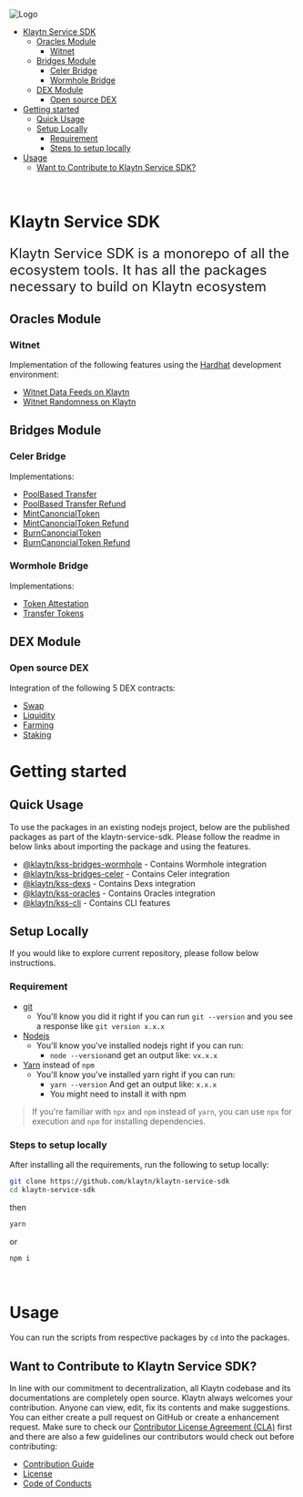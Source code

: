 
![Logo](./KlaytnLogo.png)
- [Klaytn Service SDK](#klaytn-service-sdk)
  - [Oracles Module](#oracles-module)
    - [Witnet](#witnet)
  - [Bridges Module](#bridges-module)
    - [Celer Bridge](#celer-bridge)
    - [Wormhole Bridge](#wormhole-bridge)
  - [DEX Module](#dex-module)
    - [Open source DEX](#open-source-dex)
- [Getting started](#getting-started)
  - [Quick Usage](#quick-usage)
  - [Setup Locally](#setup-locally)
    - [Requirement](#requirement)
    - [Steps to setup locally](#steps-to-setup-locally)
- [Usage](#usage)
  - [Want to Contribute to Klaytn Service SDK? ](#want-to-contribute-to-klaytn-service-sdk-)

<br/>

# Klaytn Service SDK
<p style="font-size:x-large">Klaytn Service SDK is a monorepo of all the ecosystem tools. It has all the packages necessary to build on Klaytn ecosystem</p>

## Oracles Module
### Witnet
Implementation of the following features using the [Hardhat](https://hardhat.org/) development environment:
- [Witnet Data Feeds on Klaytn](/packages/oracles-starter-kit/README.md#witnet-price-feeds)
- [Witnet Randomness on Klaytn](/packages/oracles-starter-kit/README.md#witnet-randomness)


## Bridges Module
### Celer Bridge
Implementations:
- [PoolBased Transfer](/packages/bridges-starter-kit/celer/README.md#1poolbased-transfer)
- [PoolBased Transfer Refund](/packages/bridges-starter-kit/celer/README.md#12poolbased-transfer-refund)
- [MintCanoncialToken](/packages/bridges-starter-kit/celer/README.md#2mint-canonical-token)
- [MintCanoncialToken Refund](/packages/bridges-starter-kit/celer/README.md#21mint-canoncial-token-refund)
- [BurnCanoncialToken](/packages/bridges-starter-kit/celer/README.md#3burn-canonical-token)
- [BurnCanoncialToken Refund](/packages/bridges-starter-kit/celer/README.md#31burn-canoncial-token-refund)

### Wormhole Bridge
Implementations:
- [Token Attestation](/packages/bridges-starter-kit/wormhole/README.md#1token-attestation)
- [Transfer Tokens](/packages/bridges-starter-kit/wormhole/README.md#2transfer-tokens)

## DEX Module
### Open source DEX
Integration of the following 5 DEX contracts:
- [Swap](/packages/dexs-starter-kit/core/Swap.ts)
- [Liquidity](/packages/dexs-starter-kit/core/Liquidity.ts)
- [Farming](/packages/dexs-starter-kit/core/Farming.ts)
- [Staking](/packages/dexs-starter-kit/core/Staking.ts)

# Getting started

## Quick Usage

To use the packages in an existing nodejs project, below are the published packages as part of the klaytn-service-sdk. Please follow the readme in below links about importing the package and using the features. 

- [@klaytn/kss-bridges-wormhole](https://www.npmjs.com/package/@klaytn/kss-bridges-wormhole) - Contains Wormhole integration
- [@klaytn/kss-bridges-celer](https://www.npmjs.com/package/@klaytn/kss-bridges-celer) - Contains Celer integration 
- [@klaytn/kss-dexs](https://www.npmjs.com/package/@klaytn/kss-dexs) - Contains Dexs integration
- [@klaytn/kss-oracles](https://www.npmjs.com/package/@klaytn/kss-oracles) - Contains Oracles integration
- [@klaytn/kss-cli](https://www.npmjs.com/package/@klaytn/kss-cli) - Contains CLI features

## Setup Locally

If you would like to explore current repository, please follow below instructions.

### Requirement
- [git](https://git-scm.com/book/en/v2/Getting-Started-Installing-Git)
  - You'll know you did it right if you can run `git --version` and you see a response like `git version x.x.x`
- [Nodejs](https://nodejs.org/en/)
  - You'll know you've installed nodejs right if you can run:
    - `node --version`and get an output like: `vx.x.x`
- [Yarn](https://classic.yarnpkg.com/lang/en/docs/install/) instead of `npm`
  - You'll know you've installed yarn right if you can run:
    - `yarn --version` And get an output like: `x.x.x`
    - You might need to install it with npm

> If you're familiar with `npx` and `npm` instead of `yarn`, you can use `npx` for execution and `npm` for installing dependencies.

### Steps to setup locally

After installing all the requirements, run the following to setup locally:
```bash
git clone https://github.com/klaytn/klaytn-service-sdk
cd klaytn-service-sdk
```
then
```bash
yarn
```

or
```bash
npm i
```

<br/>

# Usage
You can run the scripts from respective packages by `cd` into the packages. 

## Want to Contribute to Klaytn Service SDK? <a id="want-to-contribute"></a>

In line with our commitment to decentralization, all Klaytn codebase and its documentations are completely open source. Klaytn always welcomes your contribution. Anyone can view, edit, fix its contents and make suggestions. You can either create a pull request on GitHub or create a enhancement request. Make sure to check our [Contributor License Agreement (CLA)](https://gist.github.com/e78f99e1c527225637e269cff1bc7e49) first and there are also a few guidelines our contributors would check out before contributing:

- [Contribution Guide](./CONTRIBUTING.md)
- [License](./LICENSE)
- [Code of Conducts](./code-of-conduct.md)